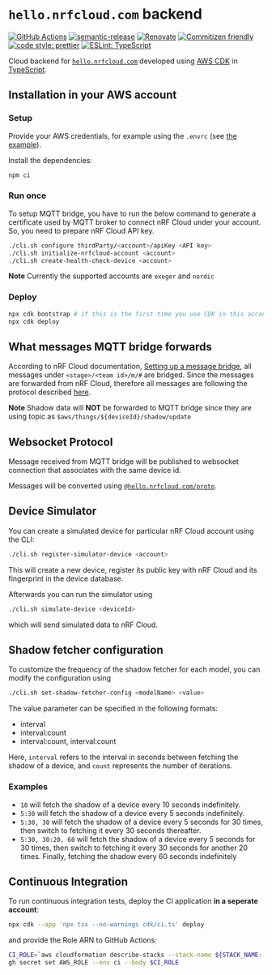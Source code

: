 # `hello.nrfcloud.com` backend

[![GitHub Actions](https://github.com/hello-nrfcloud/backend/workflows/Test%20and%20Release/badge.svg)](https://github.com/hello-nrfcloud/backend/actions/workflows/test-and-release.yaml)
[![semantic-release](https://img.shields.io/badge/%20%20%F0%9F%93%A6%F0%9F%9A%80-semantic--release-e10079.svg)](https://github.com/semantic-release/semantic-release)
[![Renovate](https://img.shields.io/badge/renovate-enabled-brightgreen.svg)](https://renovatebot.com)
[![Commitizen friendly](https://img.shields.io/badge/commitizen-friendly-brightgreen.svg)](http://commitizen.github.io/cz-cli/)
[![code style: prettier](https://img.shields.io/badge/code_style-prettier-ff69b4.svg)](https://github.com/prettier/prettier/)
[![ESLint: TypeScript](https://img.shields.io/badge/ESLint-TypeScript-blue.svg)](https://github.com/typescript-eslint/typescript-eslint)

Cloud backend for [`hello.nrfcloud.com`](https://github.com/hello-nrfcloud/web)
developed using [AWS CDK](https://aws.amazon.com/cdk) in
[TypeScript](https://www.typescriptlang.org/).

## Installation in your AWS account

### Setup

Provide your AWS credentials, for example using the `.envrc` (see
[the example](.envrc.example)).

Install the dependencies:

```bash
npm ci
```

### Run once

To setup MQTT bridge, you have to run the below command to generate a
certificate used by MQTT broker to connect nRF Cloud under your account. So, you
need to prepare nRF Cloud API key.

```bash
./cli.sh configure thirdParty/<account>/apiKey <API key>
./cli.sh initialize-nrfcloud-account <account>
./cli.sh create-health-check-device <account>
```

**Note** Currently the supported accounts are `exeger` and `nordic`

### Deploy

```bash
npx cdk bootstrap # if this is the first time you use CDK in this account
npx cdk deploy
```

## What messages MQTT bridge forwards

According to nRF Cloud documentation,
[Setting up a message bridge](https://docs.nrfcloud.com/Devices/Messages/SetupMessageBridge/),
all messages under `<stage>/<team id>/m/#` are bridged. Since the messages are
forwarded from nRF Cloud, therefore all messages are following the protocol
described
[here](https://github.com/nRFCloud/application-protocols/tree/v1/schemas).

**Note** Shadow data will **NOT** be forwarded to MQTT bridge since they are
using topic as `$aws/things/${deviceId}/shadow/update`

## Websocket Protocol

Message received from MQTT bridge will be published to websocket connection that
associates with the same device id.

Messages will be converted using
[`@hello.nrfcloud.com/proto`](https://github.com/hello-nrfcloud/proto).

## Device Simulator

You can create a simulated device for particular nRF Cloud account using the
CLI:

```bash
./cli.sh register-simulator-device <account>
```

This will create a new device, register its public key with nRF Cloud and its
fingerprint in the device database.

Afterwards you can run the simulator using

```bash
./cli.sh simulate-device <deviceId>
```

which will send simulated data to nRF Cloud.

## Shadow fetcher configuration

To customize the frequency of the shadow fetcher for each model, you can modify
the configuration using

```bash
./cli.sh set-shadow-fetcher-config <modelName> <value>
```

The value parameter can be specified in the following formats:

- interval
- interval:count
- interval:count, interval:count

Here, `interval` refers to the interval in seconds between fetching the shadow
of a device, and `count` represents the number of iterations.

### Examples

- `10` will fetch the shadow of a device every 10 seconds indefinitely.
- `5:30` will fetch the shadow of a device every 5 seconds indefinitely.
- `5:30, 30` will fetch the shadow of a device every 5 seconds for 30 times,
  then switch to fetching it every 30 seconds thereafter.
- `5:30, 30:20, 60` will fetch the shadow of a device every 5 seconds for 30
  times, then switch to fetching it every 30 seconds for another 20 times.
  Finally, fetching the shadow every 60 seconds indefinitely

## Continuous Integration

To run continuous integration tests, deploy the CI application **in a seperate
account**:

```bash
npx cdk --app 'npx tsx --no-warnings cdk/ci.ts' deploy
```

and provide the Role ARN to GitHub Actions:

```bash
CI_ROLE=`aws cloudformation describe-stacks --stack-name ${STACK_NAME:-hello-nrfcloud-backend}-ci | jq -r '.Stacks[0].Outputs[] | select(.OutputKey == "ciRoleArn") | .OutputValue'`
gh secret set AWS_ROLE --env ci --body $CI_ROLE
```
